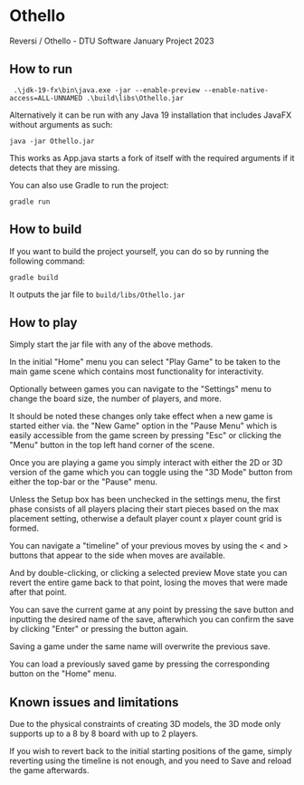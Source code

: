 # Othello
Reversi / Othello - DTU Software January Project 2023

## How to run

```shell
 .\jdk-19-fx\bin\java.exe -jar --enable-preview --enable-native-access=ALL-UNNAMED .\build\libs\Othello.jar
```

Alternatively it can be run with any Java 19 installation that includes JavaFX without arguments as such:

```shell
java -jar Othello.jar
```

This works as App.java starts a fork of itself with the required arguments if it detects that they are missing.

You can also use Gradle to run the project:

```shell
gradle run
```

## How to build

If you want to build the project yourself, you can do so by running the following command:

```shell
gradle build 
```

It outputs the jar file to `build/libs/Othello.jar`

## How to play

Simply start the jar file with any of the above methods.

In the initial "Home" menu you can select "Play Game" to be taken to the main game scene which contains most functionality for interactivity.

Optionally between games you can navigate to the "Settings" menu to change the board size, the number of players, and more.

It should be noted these changes only take effect when a new game is started either via. the "New Game" option in the "Pause Menu" which is easily accessible from the game screen by pressing "Esc" or clicking the "Menu" button in the top left hand corner of the scene.

Once you are playing a game you simply interact with either the 2D or 3D version of the game which you can toggle using the "3D Mode" button from either the top-bar or the "Pause" menu.

Unless the Setup box has been unchecked in the settings menu, the first phase consists of all players placing their start pieces based on the max placement setting, otherwise a default player count x player count grid is formed.

You can navigate a "timeline" of your previous moves by using the < and > buttons that appear to the side when moves are available.

And by double-clicking, or clicking a selected preview Move state you can revert the entire game back to that point, losing the moves that were made after that point.

You can save the current game at any point by pressing the save button and inputting the desired name of the save, afterwhich you can confirm the save by clicking "Enter" or pressing the button again.

Saving a game under the same name will overwrite the previous save.

You can load a previously saved game by pressing the corresponding button on the "Home" menu.

## Known issues and limitations

Due to the physical constraints of creating 3D models, the 3D mode only supports up to a 8 by 8 board with up to 2 players.

If you wish to revert back to the initial starting positions of the game, simply reverting using the timeline is not enough, and you need to Save and reload the game afterwards.

